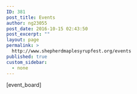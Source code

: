 ```yaml
---
ID: 381
post_title: Events
author: ng23055
post_date: 2016-10-15 02:43:50
post_excerpt: ""
layout: page
permalink: >
  http://www.shepherdmaplesyrupfest.org/events
published: true
custom_sidebar:
  - none
---
```

[event_board]